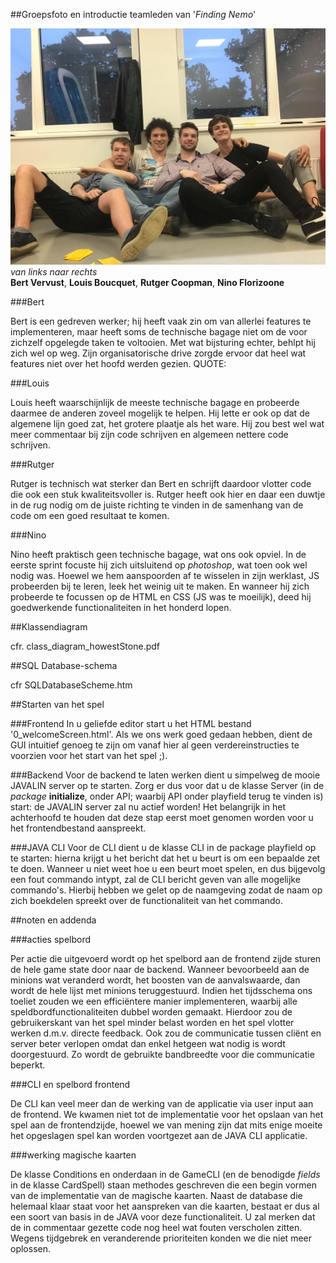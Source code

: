 
##Groepsfoto en introductie teamleden van '*Finding Nemo*'

![Group pic](../group07Pic.jpg)
_van links naar rechts_<br>
**Bert Vervust**, **Louis Boucquet**, **Rutger Coopman**, **Nino Florizoone**

###Bert

Bert is een gedreven werker; hij heeft vaak zin om van allerlei features te implementeren, maar heeft soms de technische bagage niet om de voor zichzelf opgelegde taken te voltooien. 
Met wat bijsturing echter, behlpt hij zich wel op weg. Zijn organisatorische drive zorgde ervoor dat heel wat features niet over het hoofd werden gezien.
QUOTE:


###Louis

Louis heeft waarschijnlijk de meeste technische bagage en probeerde daarmee de anderen zoveel mogelijk te helpen. Hij lette er ook op dat de algemene lijn goed zat, 
het grotere plaatje als het ware. Hij zou best wel wat meer commentaar bij zijn code schrijven en algemeen nettere code schrijven.

###Rutger

Rutger is technisch wat sterker dan Bert en schrijft daardoor vlotter code die ook een stuk kwaliteitsvoller is.
Rutger heeft ook hier en daar een duwtje in de rug nodig om de juiste richting te vinden in de samenhang van de code om een goed resultaat te komen.


###Nino

Nino heeft praktisch geen technische bagage, wat ons ook opviel. In de eerste sprint focuste hij zich uitsluitend op _photoshop_, wat toen ook wel nodig was.
Hoewel we hem aanspoorden af te wisselen in zijn werklast, JS probeerden bij te leren, leek het weinig uit te maken.
En wanneer hij zich probeerde te focussen op de HTML en CSS (JS was te moeilijk), deed hij goedwerkende functionaliteiten in het honderd lopen.




##Klassendiagram

cfr. class_diagram_howestStone.pdf

##SQL Database-schema

cfr SQLDatabaseScheme.htm

##Starten van het spel

###Frontend
In u geliefde editor start u het HTML bestand '0_welcomeScreen.html'. Als we ons werk goed gedaan hebben, 
dient de GUI intuitief genoeg te zijn om vanaf hier al geen verdereinstructies te voorzien voor het start van het spel ;).

###Backend
Voor de backend te laten werken dient u simpelweg de mooie JAVALIN server op te starten. Zorg er dus voor dat u de klasse Server
(in de _package_ **initialize**, onder API; waarbij API onder playfield terug te vinden is) start: de JAVALIN server zal nu actief worden!
Het belangrijk in het achterhoofd te houden dat deze stap eerst moet genomen worden voor u het frontendbestand aanspreekt.

###JAVA CLI
Voor de CLI dient u de klasse CLI in de package playfield op te starten: hierna krijgt u het bericht dat het u beurt is om een bepaalde zet te doen.
Wanneer u niet weet hoe u een beurt moet spelen, en dus bijgevolg een fout commando intypt, zal de CLI bericht geven van alle mogelijke commando's. 
Hierbij hebben we gelet op de naamgeving zodat de naam op zich boekdelen spreekt over de functionaliteit van het commando. 

##noten en addenda

###acties spelbord

Per actie die uitgevoerd wordt op het spelbord aan de frontend zijde sturen de hele
game state door naar de backend. Wanneer bevoorbeeld aan de minions wat veranderd wordt,
het boosten van de aanvalswaarde, dan wordt de hele lijst met minions teruggestuurd.
Indien het tijdsschema ons toeliet zouden we een efficiëntere manier implementeren, waarbij
alle speldbordfunctionaliteiten dubbel worden gemaakt. Hierdoor zou de gebruikerskant van
het spel minder belast worden en het spel vlotter werken d.m.v. directe feedback. Ook
zou de communicatie tussen cliënt en server beter verlopen omdat dan enkel hetgeen wat 
nodig is wordt doorgestuurd. Zo wordt de gebruikte bandbreedte voor die communicatie beperkt.


###CLI en spelbord frontend

De CLI kan veel meer dan de werking van de applicatie via user input aan de frontend.
We kwamen niet tot de implementatie voor het opslaan van het spel aan de frontendzijde,
hoewel we van mening zijn dat mits enige moeite het opgeslagen spel kan worden voortgezet 
aan de JAVA CLI applicatie.


###werking magische kaarten

De klasse Conditions en onderdaan in de GameCLI (en de benodigde _fields_ in de klasse CardSpell) 
staan methodes geschreven die een begin vormen van de implementatie van de magische kaarten. 
Naast de database die helemaal klaar staat voor het aanspreken van die kaarten, bestaat er dus 
al een soort van basis in de JAVA voor deze functionaliteit. 
U zal merken dat de in commentaar gezette code nog heel wat fouten verscholen zitten. Wegens tijdgebrek
en veranderende prioriteiten konden we die niet meer oplossen.















